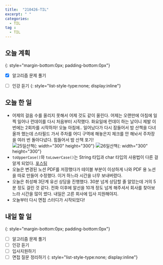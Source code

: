```yaml
---
title:  "210426-TIL"
excerpt: " "
categories: 
  - TIL
tag : 
  - TIL
---
```


## 오늘 계획
{: style="margin-bottom:0px; padding-bottom:0px"}

- [X] 알고리즘 문제 풀기
- [ ] 인강 듣기
{: style="list-style-type:none; display:inline"}


## 오늘 한 일

- 어제의 걸음 수를 올리지 못해서 어제 것도 같이 올린다. 어제는 오랜만에 아침에 일찍 일어나 런데이를 다시 처음부터 시작했다. 화요일에 런데이 하는 날이니 제발 이번에는 2회차를 시작하자! 오늘 아침에.. 일어났다가 다시 잠들어서 밤 산책을 다녀올까 했는데 스타필드 가서 주차를 어디 구역에 해놓은지 체크를 안 해놔서 주차장을 여러 번 돌아다녔다. 힘들어서 밤 산책 포기! <br> ![25일산책](https://user-images.githubusercontent.com/70805241/116112924-010fab80-a6f3-11eb-9ea1-a8babed1fad0.png){: width="300" height="300"} ![26일산책](https://user-images.githubusercontent.com/70805241/116112976-0b31aa00-a6f3-11eb-897c-738708c24ee3.png){: width="300" height="300"}
- `toUpperCase()`와 `toLowerCase()`는 String 타입과 char 타입의 사용법이 다른 걸 알게 되었다. [포스팅](https://techhan.github.io/algorithm/programmers-18/)
- 오늘은 변경된 노션 PDF를 저장했다가 테이블 부분이 이상하게 나와 PDF 용 노션을 따로 만들어 수정했다. 이거 하느라 시간을 너무 보내버렸다.
- 오늘은 취성패 3단계 유선 상담을 진행했다. 30분 넘게 상담할 줄 알았는데 거의 5분 정도 걸린 것 같다. 전화 이후에 알선을 10개 정도 넘게 해주셔서 회사를 찾아보느라 시간을 많이 썼다. 내일은 고른 회사에 입사 지원해야지.
- 오늘부터 다시 면접 스터디가 시작되었다!

## 내일 할 일
{: style="margin-bottom:0px; padding-bottom:0px"}

- [ ] 알고리즘 문제 풀기
- [ ] 인강 듣기
- [ ] 입사지원하기
- [ ] 면접 질문 정리하기
{: style="list-style-type:none; display:inline"}